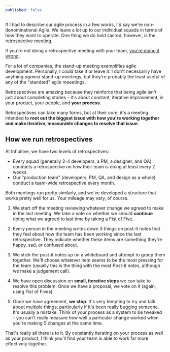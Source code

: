 ```yaml
---
published: false
---
```




If I had to describe our agile process in a few words, I'd say we're non-denominational Agile. We leave a lot up to our individual squads in terms of how they want to operate. One thing we do hold sacred, however, is the retrospective meeting.

If you're not doing a retrospective meeting with your team, [you're doing it wrong](http://www.doingitwrong.com/ "More things done wrong").

For a lot of companies, the stand-up meeting exemplifies agile development. Personally, I could take it or leave it. I don't necessarily have anything *against* stand-up meetings, but they're probably the least useful of any of the "standard" agile meeetings.

Retrospectives are amazing because they reinforce that being agile isn't just about completing stories - it's about constant, iterative improvement, in your product, your people, and **your process**.

Retrospectives can take many forms, but at their core, it's a meeting intended to **root out the biggest issue with how you're working together and make iterative, measurable changes to resolve that issue**.

## How we run retrospectives

At Influitive, we have two levels of retrospectives:

- Every squad (generally 2-4 developers, a PM, a designer, and QA) conducts a retrospective on how their team is doing at least every 2 weeks.
- Our "production team" (developers, PM, QA, and design as a whole) conduct a team-wide retrospective every month.

Both meetings run pretty similarly, and we've developed a structure that works pretty well for us. Your mileage may vary, of course.

1. We start off the meeting reviewing whatever change we agreed to make in the last meeting. We take a vote on whether we should **continue** doing what we agreed to last time by taking a [Fist of Five](/news/2015/09/03/fist-of-five.html).

2. Every person in the meeting writes down 3 things on post-it notes that they feel about how the team has been working since the last retrospective. They indicate whether these items are something they're happy, sad, or confused about.

3. We stick the post-it notes up on a whiteboard and attempt to group them together. We'll choose whatever item seems to be the most pressing for the team (usually this is the thing with the most Post-it notes, although we make a judgement call).

4. We have open discussion on **small, iterative steps** we can take to resolve this problem. Once we have a proposal, we vote on it (again, using Fist of Fives). 

5. Once we have agreement, **we stop**. It's very tempting to try and talk about multiple things, particularly if it's been really bugging someone. It's usually a mistake. Think of your process as a system to be tweaked - you can't really measure how well a particular change worked when you're making 5 changes at the same time.

That's really all there is to it. By constantly iterating on your process as well as your product, I think you'll find your team is able to work far more effectively together.
